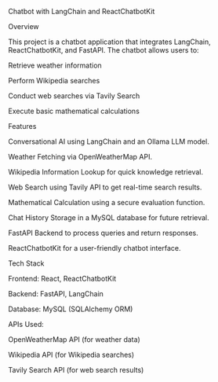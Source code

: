 Chatbot with LangChain and ReactChatbotKit

Overview

This project is a chatbot application that integrates LangChain, ReactChatbotKit, and FastAPI. The chatbot allows users to:

Retrieve weather information

Perform Wikipedia searches

Conduct web searches via Tavily Search

Execute basic mathematical calculations

Features

Conversational AI using LangChain and an Ollama LLM model.

Weather Fetching via OpenWeatherMap API.

Wikipedia Information Lookup for quick knowledge retrieval.

Web Search using Tavily API to get real-time search results.

Mathematical Calculation using a secure evaluation function.

Chat History Storage in a MySQL database for future retrieval.

FastAPI Backend to process queries and return responses.

ReactChatbotKit for a user-friendly chatbot interface.

Tech Stack

Frontend: React, ReactChatbotKit

Backend: FastAPI, LangChain

Database: MySQL (SQLAlchemy ORM)

APIs Used:

OpenWeatherMap API (for weather data)

Wikipedia API (for Wikipedia searches)

Tavily Search API (for web search results)
